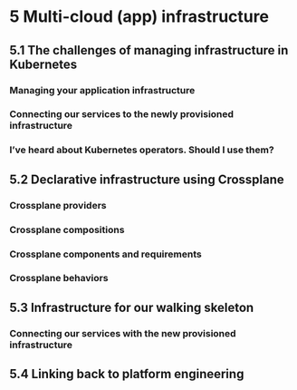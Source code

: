 # 5 Multi-cloud (app) infrastructure

## 5.1 The challenges of managing infrastructure in Kubernetes

### Managing your application infrastructure

### Connecting our services to the newly provisioned infrastructure

### I’ve heard about Kubernetes operators. Should I use them?

## 5.2 Declarative infrastructure using Crossplane

### Crossplane providers

### Crossplane compositions

### Crossplane components and requirements

### Crossplane behaviors

## 5.3 Infrastructure for our walking skeleton

### Connecting our services with the new provisioned infrastructure

## 5.4 Linking back to platform engineering
